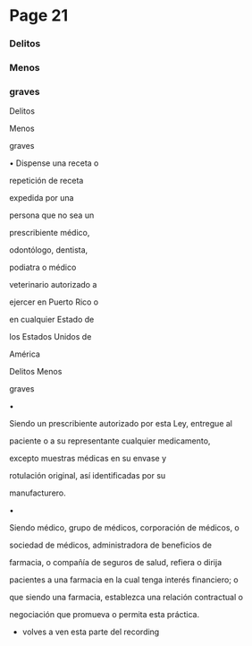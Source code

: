 # Page 21

### Delitos

### Menos

### graves

Delitos

Menos

graves

• Dispense una receta o

repetición de receta

expedida por una

persona que no sea un

prescribiente médico,

odontólogo, dentista,

podiatra o médico

veterinario autorizado a

ejercer en Puerto Rico o

en cualquier Estado de

los Estados Unidos de

América

Delitos Menos

graves

•

Siendo un prescribiente autorizado por esta Ley, entregue al

paciente o a su representante cualquier medicamento,

excepto muestras médicas en su envase y

rotulación original, así identificadas por su

manufacturero.

•

Siendo médico, grupo de médicos, corporación de médicos, o

sociedad de médicos, administradora de beneficios de

farmacia, o compañía de seguros de salud, refiera o dirija

pacientes a una farmacia en la cual tenga interés financiero; o

que siendo una farmacia, establezca una relación contractual o

negociación que promueva o permita esta práctica.

* volves a ven esta parte del recording

